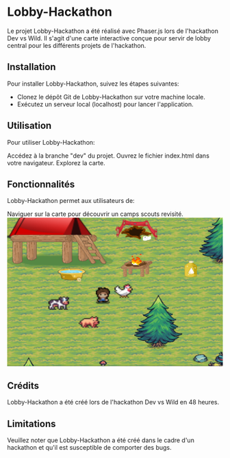 # Lobby-Hackathon
Le projet Lobby-Hackathon a été réalisé avec Phaser.js lors de l'hackathon Dev vs Wild. Il s'agit d'une carte interactive conçue pour servir de lobby central pour les différents projets de l'hackathon.

## Installation
Pour installer Lobby-Hackathon, suivez les étapes suivantes:

- Clonez le dépôt Git de Lobby-Hackathon sur votre machine locale.
- Exécutez un serveur local (localhost) pour lancer l'application.
## Utilisation
Pour utiliser Lobby-Hackathon:

Accédez à la branche "dev" du projet.
Ouvrez le fichier index.html dans votre navigateur.
Explorez la carte.
## Fonctionnalités
Lobby-Hackathon permet aux utilisateurs de:

Naviguer sur la carte pour découvrir un camps scouts revisité.
<img width="1506" alt="Accueil site" src="https://github.com/Quentin-Bource/Lobby_Hacka/blob/main/Lobby.png">
## Crédits
Lobby-Hackathon a été créé lors de l'hackathon Dev vs Wild en 48 heures.

## Limitations
Veuillez noter que Lobby-Hackathon a été créé dans le cadre d'un hackathon et qu'il est susceptible de comporter des bugs.

